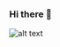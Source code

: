 ### Hi there 👋

![alt text](https://a08theeng4.execute-api.us-east-1.amazonaws.com/default/github-tracker)
